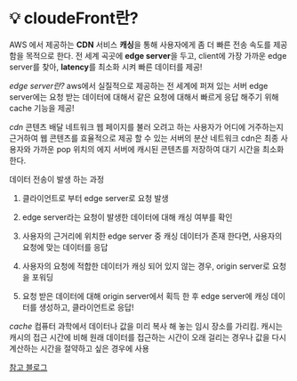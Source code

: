 # :bulb:  cloudeFront란?
AWS 에서 제공하는 **CDN** 서비스 
**캐싱**을 통해 사용자에게 좀 더 빠른 전송 속도를 제공함을 목적으로 한다.
전 세계 곡곳에 **edge server**을 두고, 
client에 가장 가까운 edge server를 찾아, 
**latency**를 최소화 시켜 빠른 데이터를 제공!

*edge server란?*
 aws에서 실질적으로 제공하는 전 세계에 퍼져 있는 서버
edge server에는 요청 받는 데이터에 대해서 
같은 요청에 대해서 빠르게 응답 해주기 위해 
cache 기능을 제공!

*cdn*
콘텐츠 배달 네트워크 
웹 페이지를 불러 오려고 하는 사용자가 어디에 거주하는지 근거하여 웹 콘텐츠를 효율적으로 제공 할 수 있는 서버의 분산 네트워크 
cdn은 최종 사용자와 가까운 pop 위치의 에지 서버에 캐시된 콘텐츠를 저장하여 대기 시간을 최소화 한다.


데이터 전송이 발생 하는 과정
1. 클라이언트로 부터 edge server로 요청 발생

2. edge server라는 요청이 발생한 데이터에 대해 캐싱 여부를 확인

3. 사용자의 근거리에 위치한 edge server 중 캐싱 데이터가 존재 한다면, 사용자의 요청에 맞는 데이터를 응답

4. 사용자의 요청에 적합한 데이터가 캐싱 되어 있지 않는 경우, origin server로 요청을 포워딩

5. 요청 받은 데이터에 대해 origin server에서 획득 한 후 edge server에 캐싱 데이터를 생성하고, 클라이언트로 응답!


*cache*
컴퓨터 과학에서 데이터나 값을 미리 복사 해 놓는 임시 장소를 가리킴.
캐시는 캐시의 접근 시간에 비해 원래 데이터를 접근하는 시간이 오래 걸리는 경우나 값을 다시 계산하는 시간을 절약하고 싶은 경우에 사용



[참고 블로그](https://real-dongsoo7.tistory.com/86)  